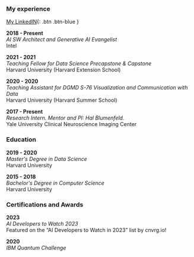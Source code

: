 ### My experience

[My LinkedIN](https://www.linkedin.com/in/ria-cheruvu-54348a173){: .btn .btn-blue }

**2018 - Present**  
*AI SW Architect and Generative AI Evangelist*  
Intel  

**2021 - 2021**  
*Teaching Fellow for Data Science Precapstone & Capstone*  
Harvard University (Harvard Extension School)  

**2020 - 2020**  
*Teaching Assistant for DGMD S-76 Visualization and Communication with Data*  
Harvard University (Harvard Summer School)  

**2017 - Present**  
*Research Intern. Mentor and PI: Hal Blumenfeld.*  
Yale University Clinical Neuroscience Imaging Center  

### Education

**2019 - 2020**  
*Master's Degree in Data Science*  
Harvard University  

**2015 - 2018**  
*Bachelor's Degree in Computer Science*  
Harvard University  

### Certifications and Awards

**2023**  
*AI Developers to Watch 2023*  
Featured on the “AI Developers to Watch in 2023” list by cnvrg.io!  

**2020**  
*IBM Quantum Challenge*
